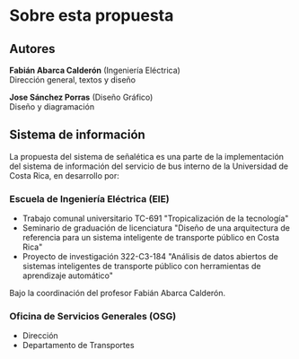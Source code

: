 # Sobre esta propuesta

## Autores

**Fabián Abarca Calderón** (Ingeniería Eléctrica) <br> Dirección general, textos y diseño

**Jose Sánchez Porras** (Diseño Gráfico) <br> Diseño y diagramación

## Sistema de información

La propuesta del sistema de señalética es una parte de la implementación del sistema de información del servicio de bus interno de la Universidad de Costa Rica, en desarrollo por:

### Escuela de Ingeniería Eléctrica (EIE)
- Trabajo comunal universitario TC-691 "Tropicalización de la tecnología"
- Seminario de graduación de licenciatura "Diseño de una arquitectura de referencia para un sistema inteligente de transporte público en Costa Rica"
- Proyecto de investigación 322-C3-184 "Análisis de datos abiertos de sistemas inteligentes de transporte público con herramientas de aprendizaje automático"

Bajo la coordinación del profesor Fabián Abarca Calderón.

### Oficina de Servicios Generales (OSG)
- Dirección
- Departamento de Transportes

